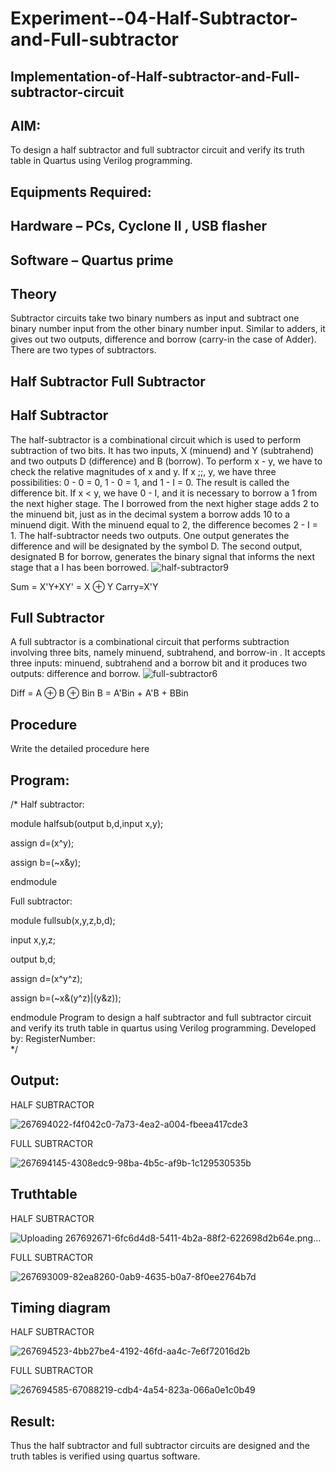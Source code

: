 # Experiment--04-Half-Subtractor-and-Full-subtractor
## Implementation-of-Half-subtractor-and-Full-subtractor-circuit
## AIM:
To design a half subtractor and full subtractor circuit and verify its truth table in Quartus using Verilog programming.

## Equipments Required:
## Hardware – PCs, Cyclone II , USB flasher
## Software – Quartus prime
## Theory
Subtractor circuits take two binary numbers as input and subtract one binary number input from the other binary number input. Similar to adders, it gives out two outputs, difference and borrow (carry-in the case of Adder). There are two types of subtractors.

## Half Subtractor Full Subtractor
## Half Subtractor
The half-subtractor is a combinational circuit which is used to perform subtraction of two bits. It has two inputs, X (minuend) and Y (subtrahend) and two outputs D (difference) and B (borrow). To perform x - y, we have to check the relative magnitudes of x and y. If x ;;, y, we have three possibilities: 0 - 0 = 0, 1 - 0 = 1, and 1 - I = 0. The result is called the difference bit. If x < y, we have 0 - I, and it is necessary to borrow a 1 from the next higher stage. The I borrowed from the next higher stage adds 2 to the minuend bit, just as in the decimal system a borrow adds 10 to a minuend digit. With the minuend equal to 2, the difference becomes 2 - I = 1. The half-subtractor needs two outputs. One output generates the difference and will be designated by the symbol D. The second output, designated B for borrow, generates the binary signal that informs the next stage that a I has been borrowed.
![half-subtractor9](https://user-images.githubusercontent.com/36288975/166112538-58c3bc7c-ee5d-4e6a-ac8d-8e8328efe27a.png)


Sum = X'Y+XY' = X ⊕ Y
Carry=X'Y

## Full Subtractor
A full subtractor is a combinational circuit that performs subtraction involving three bits, namely minuend, subtrahend, and borrow-in . It accepts three inputs: minuend, subtrahend and a borrow bit and it produces two outputs: difference and borrow. 
![full-subtractor6](https://user-images.githubusercontent.com/36288975/166112541-24c68359-3de8-4674-ae22-8272ffc385ed.png)


Diff = A ⊕ B ⊕ Bin B = A'Bin + A'B + BBin

## Procedure



Write the detailed procedure here 


## Program:
/*
Half subtractor:

module halfsub(output b,d,input x,y);

assign d=(x^y);

assign b=(~x&y);

endmodule

Full subtractor:

module fullsub(x,y,z,b,d);

input x,y,z;

output b,d;

assign d=(x^y^z);

assign b=(~x&(y^z)|(y&z));

endmodule
Program to design a half subtractor and full subtractor circuit and verify its truth table in quartus using Verilog programming.
Developed by: 
RegisterNumber:  
*/

## Output:
HALF SUBTRACTOR

![267694022-f4f042c0-7a73-4ea2-a004-fbeea417cde3](https://github.com/hariprasath5106/Experiment--03-Half-Subtractor-and-Full-subtractor/assets/111515488/caa03c97-6adc-4326-951a-3409caab5c86)

FULL SUBTRACTOR

![267694145-4308edc9-98ba-4b5c-af9b-1c129530535b](https://github.com/hariprasath5106/Experiment--03-Half-Subtractor-and-Full-subtractor/assets/111515488/8d3015be-1e07-4814-a1af-bd5f635e4033)

## Truthtable
HALF SUBTRACTOR

![Uploading 267692671-6fc6d4d8-5411-4b2a-88f2-622698d2b64e.png…]()

FULL SUBTRACTOR

![267693009-82ea8260-0ab9-4635-b0a7-8f0ee2764b7d](https://github.com/hariprasath5106/Experiment--03-Half-Subtractor-and-Full-subtractor/assets/111515488/e3bf4597-7ebc-4fd4-b671-75a37b6209b3)

## Timing diagram 

HALF SUBTRACTOR

![267694523-4bb27be4-4192-46fd-aa4c-7e6f72016d2b](https://github.com/hariprasath5106/Experiment--03-Half-Subtractor-and-Full-subtractor/assets/111515488/13626f83-a0db-4607-a06a-55581c06c239)

FULL SUBTRACTOR

![267694585-67088219-cdb4-4a54-823a-066a0e1c0b49](https://github.com/hariprasath5106/Experiment--03-Half-Subtractor-and-Full-subtractor/assets/111515488/4c39fd97-36cd-4297-a79e-606c32a9518c)


## Result:
Thus the half subtractor and full subtractor circuits are designed and the truth tables is verified using quartus software.
